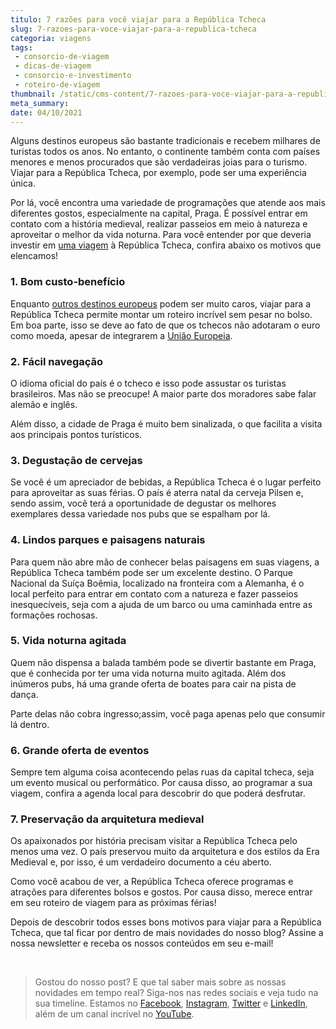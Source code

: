 ```yaml
---
titulo: 7 razões para você viajar para a República Tcheca
slug: 7-razoes-para-voce-viajar-para-a-republica-tcheca
categoria: viagens
tags:
 - consorcio-de-viagem
 - dicas-de-viagem
 - consorcio-e-investimento
 - roteiro-de-viagem
thumbnail: /static/cms-content/7-razoes-para-voce-viajar-para-a-republica-tcheca.jpg
meta_summary: 
date: 04/10/2021
---
```

Alguns destinos europeus são bastante tradicionais e recebem milhares de turistas todos os anos. No entanto, o continente também conta com países menores e menos procurados que são verdadeiras joias para o turismo. Viajar para a República Tcheca, por exemplo, pode ser uma experiência única.

Por lá, você encontra uma variedade de programações que atende aos mais diferentes gostos, especialmente na capital, Praga. É possível entrar em contato com a história medieval, realizar passeios em meio à natureza e aproveitar o melhor da vida noturna. Para você entender por que deveria investir em [uma viagem](https://www.embracon.com.br/blog/como-preparar-o-roteiro-de-viagem-romantica) à República Tcheca, confira abaixo os motivos que elencamos!

### 1. Bom custo-benefício

Enquanto [outros destinos europeus](https://www.embracon.com.br/blog/vai-viajar-para-londres-veja-4-dicas-para-aproveitar-o-passeio) podem ser muito caros, viajar para a República Tcheca permite montar um roteiro incrível sem pesar no bolso. Em boa parte, isso se deve ao fato de que os tchecos não adotaram o euro como moeda, apesar de integrarem a [União Europeia](https://www.embracon.com.br/blog/por-que-fazer-um-tour-pela-europa-nas-suas-proximas-ferias).

### 2. Fácil navegação

O idioma oficial do país é o tcheco e isso pode assustar os turistas brasileiros. Mas não se preocupe! A maior parte dos moradores sabe falar alemão e inglês.

Além disso, a cidade de Praga é muito bem sinalizada, o que facilita a visita aos principais pontos turísticos.

### 3. Degustação de cervejas

Se você é um apreciador de bebidas, a República Tcheca é o lugar perfeito para aproveitar as suas férias. O país é aterra natal da cerveja Pilsen e, sendo assim, você terá a oportunidade de degustar os melhores exemplares dessa variedade nos pubs que se espalham por lá.

### 4. Lindos parques e paisagens naturais

Para quem não abre mão de conhecer belas paisagens em suas viagens, a República Tcheca também pode ser um excelente destino. O Parque Nacional da Suíça Boêmia, localizado na fronteira com a Alemanha, é o local perfeito para entrar em contato com a natureza e fazer passeios inesquecíveis, seja com a ajuda de um barco ou uma caminhada entre as formações rochosas.

### 5. Vida noturna agitada

Quem não dispensa a balada também pode se divertir bastante em Praga, que é conhecida por ter uma vida noturna muito agitada. Além dos inúmeros pubs, há uma grande oferta de boates para cair na pista de dança.

Parte delas não cobra ingresso;assim, você paga apenas pelo que consumir lá dentro.

### 6. Grande oferta de eventos

Sempre tem alguma coisa acontecendo pelas ruas da capital tcheca, seja um evento musical ou performático. Por causa disso, ao programar a sua viagem, confira a agenda local para descobrir do que poderá desfrutar.

### 7. Preservação da arquitetura medieval

Os apaixonados por história precisam visitar a República Tcheca pelo menos uma vez. O país preservou muito da arquitetura e dos estilos da Era Medieval e, por isso, é um verdadeiro documento a céu aberto.

Como você acabou de ver, a República Tcheca oferece programas e atrações para diferentes bolsos e gostos. Por causa disso, merece entrar em seu roteiro de viagem para as próximas férias!

Depois de descobrir todos esses bons motivos para viajar para a República Tcheca, que tal ficar por dentro de mais novidades do nosso blog? Assine a nossa newsletter e receba os nossos conteúdos em seu e-mail!

‍

> Gostou do nosso post? E que tal saber mais sobre as nossas novidades em tempo real? Siga-nos nas redes sociais e veja tudo na sua timeline. Estamos no [Facebook](https://www.facebook.com/embracon/), [Instagram](https://www.instagram.com/embraconoficial/), [Twitter](https://twitter.com/embracon) e [LinkedIn](https://www.linkedin.com/company/1018875/), além de um canal incrível no [YouTube](https://www.youtube.com/channel/UCL-Y0mv9zc73Iek48NLUBzQ).

‍
